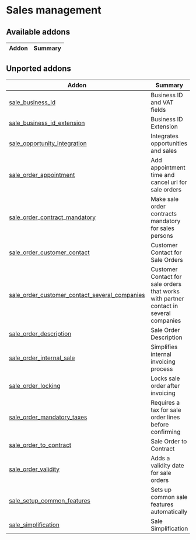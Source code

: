 Sales management
================

[//]: # (addons)

Available addons
----------------
**Addon** | **Summary**
--- | ---


Unported addons
---------------
**Addon** | **Summary**
--- | ---
[sale_business_id](sale_business_id/) | Business ID and VAT fields
[sale_business_id_extension](sale_business_id_extension/) | Business ID Extension
[sale_opportunity_integration](sale_opportunity_integration/) | Integrates opportunities and sales
[sale_order_appointment](sale_order_appointment/) | Add appointment time and cancel url for sale orders
[sale_order_contract_mandatory](sale_order_contract_mandatory/) | Make sale order contracts mandatory for sales persons
[sale_order_customer_contact](sale_order_customer_contact/) | Customer Contact for Sale Orders
[sale_order_customer_contact_several_companies](sale_order_customer_contact_several_companies/) | Customer Contact for sale orders that works with partner contact in several companies
[sale_order_description](sale_order_description/) | Sale Order Description
[sale_order_internal_sale](sale_order_internal_sale/) | Simplifies internal invoicing process
[sale_order_locking](sale_order_locking/) | Locks sale order after invoicing
[sale_order_mandatory_taxes](sale_order_mandatory_taxes/) | Requires a tax for sale order lines before confirming
[sale_order_to_contract](sale_order_to_contract/) | Sale Order to Contract
[sale_order_validity](sale_order_validity/) | Adds a validity date for sale orders
[sale_setup_common_features](sale_setup_common_features/) | Sets up common sale features automatically
[sale_simplification](sale_simplification/) | Sale Simplification